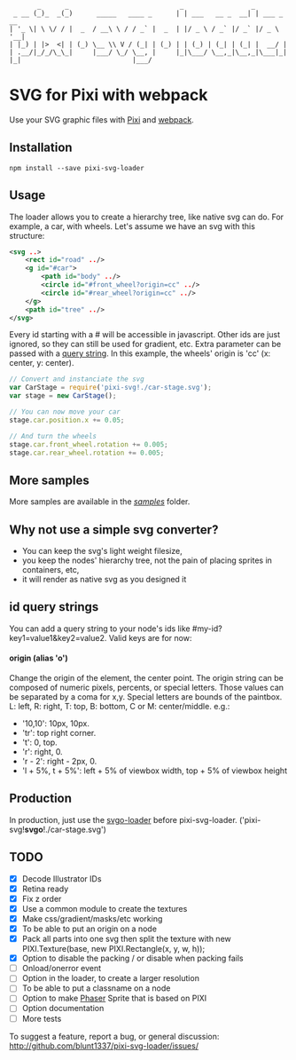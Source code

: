 ```
       _      _                            _                 _
 _ __ (_)_  _(_)      _____   ____ _      | | ___   __ _  __| | ___ _ __
| '_ \| \ \/ / |  _  / __\ \ / / _` |  _  | |/ _ \ / _` |/ _` |/ _ \ '__|
| |_) | |>  <| | (_) \__ \\ V / (_| | (_) | | (_) | (_| | (_| |  __/ |
| .__/|_/_/\_\_|     |___/ \_/ \__, |     |_|\___/ \__,_|\__,_|\___|_|
|_|                            |___/
```

# SVG for Pixi with webpack

Use your SVG graphic files with [Pixi](http://www.pixijs.com) and [webpack](https://webpack.github.io/docs/).

## Installation

`npm install --save pixi-svg-loader`

## Usage

The loader allows you to create a hierarchy tree, like native svg can do. For example, a car, with wheels.
Let's assume we have an svg with this structure:

```xml
<svg ..>
	<rect id="road" ../>
	<g id="#car">
		<path id="body" ../>
		<circle id="#front_wheel?origin=cc" ../>
		<circle id="#rear_wheel?origin=cc" ../>
	</g>
	<path id="tree" ../>
</svg>
```

Every id starting with a # will be accessible in javascript. Other ids are just ignored, so they can still be used for gradient, etc.
Extra parameter can be passed with a [query string](http://github.com/blunt1337/pixi-svg-loader/blob/master/README.md#id-query-strings). In this example, the wheels' origin is 'cc' (x: center, y: center).

```js
// Convert and instanciate the svg
var CarStage = require('pixi-svg!./car-stage.svg');
var stage = new CarStage();

// You can now move your car
stage.car.position.x += 0.05;

// And turn the wheels
stage.car.front_wheel.rotation += 0.005;
stage.car.rear_wheel.rotation += 0.005;
```

## More samples

More samples are available in the *[samples](http://htmlpreview.github.io/?https://github.com/blunt1337/pixi-svg-loader/blob/master/samples/index.html)* folder.

## Why not use a simple svg converter?

- You can keep the svg's light weight filesize,
- you keep the nodes' hierarchy tree, not the pain of placing sprites in containers, etc,
- it will render as native svg as you designed it

## id query strings

You can add a query string to your node's ids like #my-id?key1=value1&key2=value2. Valid keys are for now:
#### origin (alias 'o')
Change the origin of the element, the center point.
The origin string can be composed of numeric pixels, percents, or special letters.
Those values can be separated by a coma for x,y.
Special letters are bounds of the paintbox. L: left, R: right, T: top, B: bottom, C or M: center/middle. e.g.:
- '10,10': 10px, 10px.
- 'tr': top right corner.
- 't': 0, top.
- 'r': right, 0.
- 'r - 2': right - 2px, 0.
- 'l + 5%, t + 5%': left + 5% of viewbox width, top + 5% of viewbox height

## Production

In production, just use the [svgo-loader](https://github.com/rpominov/svgo-loader) before pixi-svg-loader. ('pixi-svg!**svgo**!./car-stage.svg')

## TODO

- [x] Decode Illustrator IDs
- [x] Retina ready
- [x] Fix z order
- [x] Use a common module to create the textures
- [x] Make css/gradient/masks/etc working
- [x] To be able to put an origin on a node
- [x] Pack all parts into one svg then split the texture with new PIXI.Texture(base, new PIXI.Rectangle(x, y, w, h));
- [x] Option to disable the packing / or disable when packing fails
- [ ] Onload/onerror event
- [ ] Option in the loader, to create a larger resolution
- [ ] To be able to put a classname on a node
- [ ] Option to make [Phaser](https://phaser.io) Sprite that is based on PIXI
- [ ] Option documentation
- [ ] More tests

To suggest a feature, report a bug, or general discussion:
http://github.com/blunt1337/pixi-svg-loader/issues/